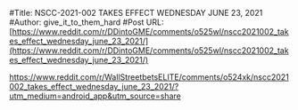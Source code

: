 #Title: NSCC-2021-002 TAKES EFFECT WEDNESDAY JUNE 23, 2021
#Author: give_it_to_them_hard
#Post URL: [https://www.reddit.com/r/DDintoGME/comments/o525wl/nscc2021002_takes_effect_wednesday_june_23_2021/](https://www.reddit.com/r/DDintoGME/comments/o525wl/nscc2021002_takes_effect_wednesday_june_23_2021/)


https://www.reddit.com/r/WallStreetbetsELITE/comments/o524xk/nscc2021002_takes_effect_wednesday_june_23_2021/?utm_medium=android_app&utm_source=share